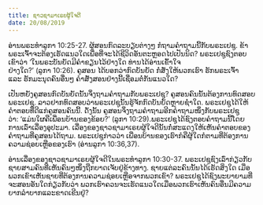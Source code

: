 ```yaml
---
title: ຊາວຊາມາເຣຍຜູ້ໃຈດີ
date: 20/08/2019
---
```


ອ່ານພຣະທຳລູກາ 10:25-27. ຜູ້ສອນກົດລະບຽບຕ່າງໆ ກໍຖາມຄຳຖາມນີ້ກັບພຣະເຢຊູ. ຂ້າພຣະເຈົ້າຈະຕ້ອງເຮັດແນວໃດເພື່ອທີ່ຈະໄດ້ຊີວິດອັນຕະຫຼອດໄປເປັນນິດ? ພຣະເຢຊູຊົງຕອບເຂົາວ່າ ‘ໃນພຣະບັນຍັດມີຄຳຂຽນໄວ້ຢ່າງໃດ ທ່ານໄດ້ອ່ານເຂົ້າໃຈຢ່າງໃດ?’ (ລູກາ 10:26). ຄູສອນ ໄດ້ບອກວ່າກົດບັນຍັດ ກໍ່ສັ່ງໃຫ້ພວກເຮົາ ຮັກພຣະເຈົ້າແລະ ຮັກມະນຸດຄົນອື່ນໆ ຄຳສັ່ງສອນຢ່າງນີ້ເຊື່ອມຕໍ່ກັນແນວໃດ?

ເປັນຫຍັງຄູສອນກົດບັນຍັດນັ້ນຈຶ່ງຖາມຄຳຖາມກັບພຣະເຢຊູ? ຄູສອນຄົນນັ້ນຕ້ອງການທົດສອບພຣະເຢຊູ. ລາວຢາກທົດສອບວ່າພຣະເຢຊູນັ້ນຮູ້ຈັກກົດບັນຍັດຫຼາຍຊ່ຳໃດ. ພຣະເຢຊູໄດ້ໃຫ້ຄຳຕອບທີ່ດີແກ່ຄູສອນຄົນນີ້. ດັ່ງນັ້ນ ຄູສອນຈຶ່ງຖາມຄຳຖາມອີກຄຳຖາມໜຶ່ງກັບພຣະເຢຊູວ່າ: ‘ແມ່ນໃຜຄືເພື່ອນບ້ານຂອງຂ້ອຍ?’ (ລູກາ 10:29).ພຣະເຢຊູໄດ້ຊົງຕອບຄຳຖາມນີ້ໂດຍການເລົ່າເລື່ອງອຸປະມາ. ເລື່ອງຂອງຊາວຊາມາເຣຍຜູ້ໃຈດີນັ້ນກໍ່ສະແດງໃຫ້ເຫັນຄຳຕອບຂອງຄຳຖາມທີ່ຄູສອນໄດ້ຖາມ. ພຣະເຢຊູກ່າວວ່າ ເພື່ອນບ້ານຂອງເຮົາກໍຄືຜູ້ໃດກໍຕາມທີ່ຕ້ອງການຄວາມຊ່ອຍເຫຼືອຂອງເຮົາ (ອ່ານລູກາ 10:36,37).

ອ່ານເລື່ອງຂອງຊາວຊາມາເຣຍຜູ້ໃຈດີໃນພຣະທຳລູກາ 10:30-37. ພຣະເຢຊູຊົງເລົ່າກ່ຽວກັບຊາຍສາມຄົນທີ່ເຫັນຄົນໆໜຶ່ງຖືກບາດເຈັບຢູ່ຂ້າງທາງ. ຊາຍແຕ່ລະຄົນນັ້ນໄດ້ເຮັດສິ່ງໃດ ເມື່ອພວກເຂົາເຫັນຊາຍທີ່ຕ້ອງການຄວາມຊ່ອຍເຫຼືອຈາກພວກເຂົາ? ພຣະເຢຊູໄດ້ຊົງພະຍາຍາມທີ່ຈະສອນອັນໃດກ່ຽວກັບວ່າ ພວກເຮົາຄວນຈະເຮັດແນວໃດເມື່ອພວກເຮົາເຫັນຄົນອື່ນມີຄວາມຍາກລຳບາກແລະຂາດເຂີນຢູ່?